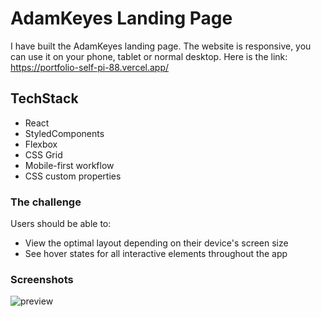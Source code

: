 # AdamKeyes Landing Page

I have built the AdamKeyes landing page. The website is responsive, you can use it on your phone, tablet or normal desktop.
Here is the link: https://portfolio-self-pi-88.vercel.app/

## TechStack

- React
- StyledComponents
- Flexbox
- CSS Grid
- Mobile-first workflow
- CSS custom properties

### The challenge

Users should be able to:

- View the optimal layout depending on their device's screen size
- See hover states for all interactive elements throughout the app

### Screenshots

![preview](https://github.com/sashameniakin/portfolio-AdamKeyes-LandingPage/assets/110241401/41c8cbc4-cdcb-4322-ab4f-d7429cf76e1c)


